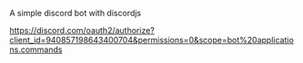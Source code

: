 A simple discord bot with discordjs

https://discord.com/oauth2/authorize?client_id=940857198643400704&permissions=0&scope=bot%20applications.commands
